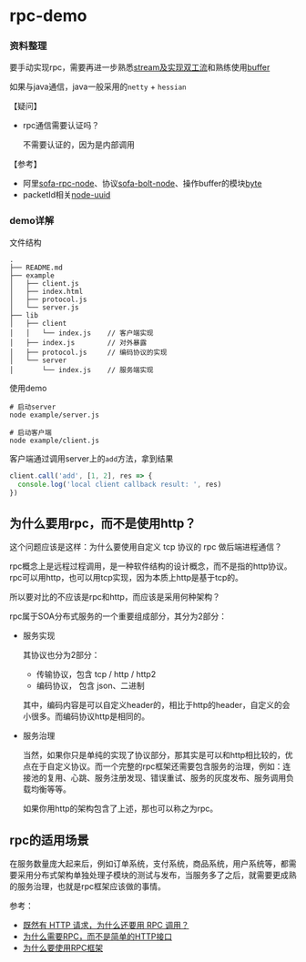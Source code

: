# rpc-demo

### 资料整理

要手动实现rpc，需要再进一步熟悉[stream及实现双工流](https://github.com/Jmingzi/nodejs-learn/blob/master/%E5%9F%BA%E7%A1%80%E6%A8%A1%E5%9D%97/stream2.md)和熟练使用[buffer](https://github.com/Jmingzi/nodejs-learn/blob/master/%E5%9F%BA%E7%A1%80%E6%A8%A1%E5%9D%97/buffer.md)

如果与java通信，java一般采用的`netty` + `hessian`

【疑问】

- rpc通信需要认证吗？

    不需要认证的，因为是内部调用

【参考】

- 阿里[sofa-rpc-node](https://github.com/alipay/sofa-rpc-node)、协议[sofa-bolt-node](https://github.com/alipay/sofa-bolt-node)、操作buffer的模块[byte](https://github.com/node-modules/byte)
- packetId相关[node-uuid](https://github.com/kelektiv/node-uuid)

### demo详解

文件结构
```
.
├── README.md
├── example
│   ├── client.js
│   ├── index.html
│   ├── protocol.js
│   └── server.js
├── lib
│   ├── client
│   │   └── index.js    // 客户端实现
│   ├── index.js        // 对外暴露
│   ├── protocol.js     // 编码协议的实现
│   └── server
│       └── index.js    // 服务端实现
```

使用demo
```shell
# 启动server
node example/server.js

# 启动客户端
node example/client.js
```

客户端通过调用server上的`add`方法，拿到结果
```js
client.call('add', [1, 2], res => {
  console.log('local client callback result: ', res)
})
```

## 为什么要用rpc，而不是使用http？

这个问题应该是这样：为什么要使用自定义 tcp 协议的 rpc 做后端进程通信？

rpc概念上是远程过程调用，是一种软件结构的设计概念，而不是指的http协议。rpc可以用http，也可以用tcp实现，因为本质上http是基于tcp的。

所以要对比的不应该是rpc和http，而应该是采用何种架构？

rpc属于SOA分布式服务的一个重要组成部分，其分为2部分：

- 服务实现

    其协议也分为2部分：

    - 传输协议，包含 tcp / http / http2
    - 编码协议， 包含 json、二进制

    其中，编码内容是可以自定义header的，相比于http的header，自定义的会小很多。而编码协议http是相同的。

- 服务治理

    当然，如果你只是单纯的实现了协议部分，那其实是可以和http相比较的，优点在于自定义协议。而一个完整的rpc框架还需要包含服务的治理，例如：连接池的复用、心跳、服务注册发现、错误重试、服务的灰度发布、服务调用负载均衡等等。

    如果你用http的架构包含了上述，那也可以称之为rpc。

## rpc的适用场景

在服务数量庞大起来后，例如订单系统，支付系统，商品系统，用户系统等，都需要采用分布式架构单独处理子模块的测试与发布，当服务多了之后，就需要更成熟的服务治理，也就是rpc框架应该做的事情。

参考：

- [既然有 HTTP 请求，为什么还要用 RPC 调用？](https://www.zhihu.com/question/41609070)
- [为什么需要RPC，而不是简单的HTTP接口](https://www.cnblogs.com/winner-0715/p/5847638.html)
- [为什么要使用RPC框架](https://www.jianshu.com/p/d9b256776664)
